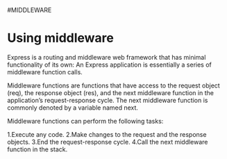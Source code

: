 #MIDDLEWARE
# Using middleware
Express is a routing and middleware web framework that has minimal functionality of its own: An Express application is essentially a series of middleware function calls.

Middleware functions are functions that have access to the request object (req), the response object (res), and the next middleware function in the application’s request-response cycle. The next middleware function is commonly denoted by a variable named next.

Middleware functions can perform the following tasks:

1.Execute any code.
2.Make changes to the request and the response objects.
3.End the request-response cycle.
4.Call the next middleware function in the stack.
